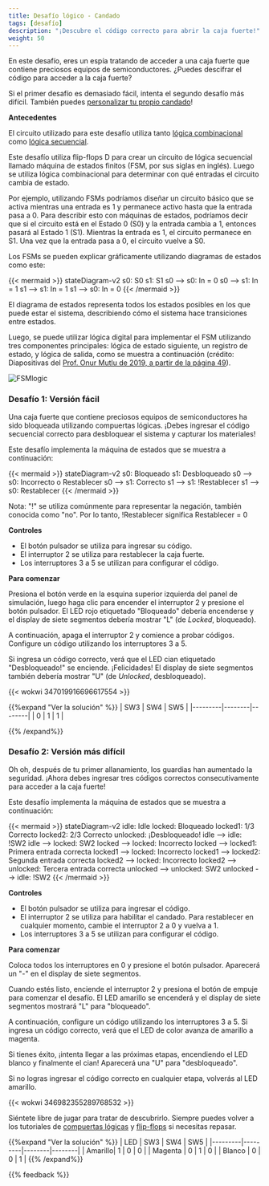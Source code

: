```yaml
---
title: Desafío lógico - Candado
tags: [desafío]
description: "¡Descubre el código correcto para abrir la caja fuerte!"
weight: 50
---
```


En este desafío, eres un espía tratando de acceder a una caja fuerte que contiene preciosos equipos de semiconductores. ¿Puedes descifrar el código para acceder a la caja fuerte?

Si el primer desafío es demasiado fácil, intenta el segundo desafío más difícil. También puedes [personalizar tu propio candado](/es/digital_design/design_padlock)!

**Antecedentes**

El circuito utilizado para este desafío utiliza tanto [lógica combinacional](/es/digital_design/logic_gates) como [lógica secuencial](/es/digital_design/puzzle_flipflop).

Este desafío utiliza flip-flops D para crear un circuito de lógica secuencial llamado máquina de estados finitos (FSM, por sus siglas en inglés). Luego se utiliza lógica combinacional para determinar con qué entradas el circuito cambia de estado.

Por ejemplo, utilizando FSMs podríamos diseñar un circuito básico que se activa mientras una entrada es 1 y permanece activo hasta que la entrada pasa a 0. Para describir esto con máquinas de estados, podríamos decir que si el circuito está en el Estado 0 (S0) y la entrada cambia a 1, entonces pasará al Estado 1 (S1). Mientras la entrada es 1, el circuito permanece en S1. Una vez que la entrada pasa a 0, el circuito vuelve a S0.

Los FSMs se pueden explicar gráficamente utilizando diagramas de estados como este:

{{< mermaid >}}
stateDiagram-v2
  s0: S0
  s1: S1
  s0   --> s0: In = 0
  s0   --> s1: In = 1
  s1   --> s1: In = 1
  s1   --> s0: In = 0
{{< /mermaid >}}

El diagrama de estados representa todos los estados posibles en los que puede estar el sistema, describiendo cómo el sistema hace transiciones entre estados.

Luego, se puede utilizar lógica digital para implementar el FSM utilizando tres componentes principales: lógica de estado siguiente, un registro de estado, y lógica de salida, como se muestra a continuación (crédito: Diapositivas del [Prof. Onur Mutlu de 2019, a partir de la página 49](https://safari.ethz.ch/digitaltechnik/spring2019/lib/exe/fetch.php?media=onur-digitaldesign-2019-lecture6-sequential-logic-afterlecture-corrected.pdf)).

![FSMlogic](/images/puzzle_padlock_seq/fsmlogic.png)

### Desafío 1: Versión fácil

Una caja fuerte que contiene preciosos equipos de semiconductores ha sido bloqueada utilizando compuertas lógicas. ¡Debes ingresar el código secuencial correcto para desbloquear el sistema y capturar los materiales!

Este desafío implementa la máquina de estados que se muestra a continuación:

{{< mermaid >}}
stateDiagram-v2
  s0: Bloqueado
  s1: Desbloqueado
  s0   --> s0: Incorrecto o Restablecer
  s0   --> s1: Correcto
  s1   --> s1: !Restablecer
  s1   --> s0: Restablecer
{{< /mermaid >}}

Nota: "!" se utiliza comúnmente para representar la negación, también conocida como "no". Por lo tanto, !Restablecer significa Restablecer = 0

**Controles**
* El botón pulsador se utiliza para ingresar su código.
* El interruptor 2 se utiliza para restablecer la caja fuerte.
* Los interruptores 3 a 5 se utilizan para configurar el código.

**Para comenzar**

Presiona el botón verde en la esquina superior izquierda del panel de simulación, luego haga clic para encender el interruptor 2 y presione el botón pulsador. El LED rojo etiquetado "Bloqueado" debería encenderse y el display de siete segmentos debería mostrar "L" (de *Locked*, bloqueado).

A continuación, apaga el interruptor 2 y comience a probar códigos. Configure un código utilizando los interruptores 3 a 5.

Si ingresa un código correcto, verá que el LED cian etiquetado "Desbloqueado!" se enciende. ¡Felicidades! El display de siete segmentos también debería mostrar "U" (de *Unlocked*, desbloqueado).

{{< wokwi 347019916696617554 >}}
<br>

{{%expand "Ver la solución" %}} 
| SW3     | SW4    | SW5    |
|---------|--------|--------|
| 0       | 1      | 1      |

{{% /expand%}}

### Desafío 2: Versión más difícil

Oh oh, después de tu primer allanamiento, los guardias han aumentado la seguridad. ¡Ahora debes ingresar tres códigos correctos consecutivamente para acceder a la caja fuerte!

Este desafío implementa la máquina de estados que se muestra a continuación:

{{< mermaid >}}
stateDiagram-v2
  idle: Idle
  locked: Bloqueado
  locked1: 1/3 Correcto
  locked2: 2/3 Correcto
  unlocked: ¡Desbloqueado!
  idle   --> idle: !SW2
  idle   --> locked: SW2
  locked --> locked: Incorrecto
  locked --> locked1: Primera entrada correcta
  locked1 --> locked: Incorrecto
  locked1 --> locked2: Segunda entrada correcta
  locked2 --> locked: Incorrecto
  locked2 --> unlocked: Tercera entrada correcta
  unlocked --> unlocked: SW2
  unlocked --> idle: !SW2
{{< /mermaid >}}

**Controles**
* El botón pulsador se utiliza para ingresar el código.
* El interruptor 2 se utiliza para habilitar el candado. Para restablecer en cualquier momento, cambie el interruptor 2 a 0 y vuelva a 1.
* Los interruptores 3 a 5 se utilizan para configurar el código.

**Para comenzar**

Coloca todos los interruptores en 0 y presione el botón pulsador. Aparecerá un "-" en el display de siete segmentos.

Cuando estés listo, enciende el interruptor 2 y presiona el botón de empuje para comenzar el desafío. El LED amarillo se encenderá y el display de siete segmentos mostrará "L" para "bloqueado".

A continuación, configure un código utilizando los interruptores 3 a 5. Si ingresa un código correcto, verá que el LED de color avanza de amarillo a magenta.

Si tienes éxito, ¡intenta llegar a las próximas etapas, encendiendo el LED blanco y finalmente el cian! Aparecerá una "U" para "desbloqueado".

Si no logras ingresar el código correcto en cualquier etapa, volverás al LED amarillo.

{{< wokwi 346982355289768532 >}}
<br>

Siéntete libre de jugar para tratar de descubrirlo. Siempre puedes volver a los tutoriales de [compuertas lógicas](/es/digital_design/logic_gates) y [flip-flops](/es/digital_design/puzzle_flipflop) si necesitas repasar.

{{%expand "Ver la solución" %}} | LED     | SW3     | SW4    | SW5    |
|---------|---------|--------|--------|
| Amarillo| 1       | 0      | 0      |
| Magenta | 0       | 1      | 0      |
| Blanco  | 0       | 0      | 1      |
{{% /expand%}}

{{% feedback %}}  